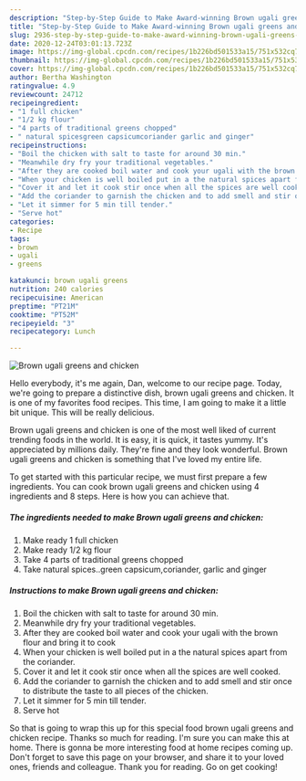 ```yaml
---
description: "Step-by-Step Guide to Make Award-winning Brown ugali greens and chicken"
title: "Step-by-Step Guide to Make Award-winning Brown ugali greens and chicken"
slug: 2936-step-by-step-guide-to-make-award-winning-brown-ugali-greens-and-chicken
date: 2020-12-24T03:01:13.723Z
image: https://img-global.cpcdn.com/recipes/1b226bd501533a15/751x532cq70/brown-ugali-greens-and-chicken-recipe-main-photo.jpg
thumbnail: https://img-global.cpcdn.com/recipes/1b226bd501533a15/751x532cq70/brown-ugali-greens-and-chicken-recipe-main-photo.jpg
cover: https://img-global.cpcdn.com/recipes/1b226bd501533a15/751x532cq70/brown-ugali-greens-and-chicken-recipe-main-photo.jpg
author: Bertha Washington
ratingvalue: 4.9
reviewcount: 24712
recipeingredient:
- "1 full chicken"
- "1/2 kg flour"
- "4 parts of traditional greens chopped"
- " natural spicesgreen capsicumcoriander garlic and ginger"
recipeinstructions:
- "Boil the chicken with salt to taste for around 30 min."
- "Meanwhile dry fry your traditional vegetables."
- "After they are cooked boil water and cook your ugali with the brown flour and bring it to cook"
- "When your chicken is well boiled put in a the natural spices apart from the coriander."
- "Cover it and let it cook stir once when all the spices are well cooked."
- "Add the coriander to garnish the chicken and to add smell and stir once to distribute the taste to all pieces of the chicken."
- "Let it simmer for 5 min till tender."
- "Serve hot"
categories:
- Recipe
tags:
- brown
- ugali
- greens

katakunci: brown ugali greens 
nutrition: 240 calories
recipecuisine: American
preptime: "PT21M"
cooktime: "PT52M"
recipeyield: "3"
recipecategory: Lunch

---
```



![Brown ugali greens and chicken](https://img-global.cpcdn.com/recipes/1b226bd501533a15/751x532cq70/brown-ugali-greens-and-chicken-recipe-main-photo.jpg)

Hello everybody, it's me again, Dan, welcome to our recipe page. Today, we're going to prepare a distinctive dish, brown ugali greens and chicken. It is one of my favorites food recipes. This time, I am going to make it a little bit unique. This will be really delicious.

Brown ugali greens and chicken is one of the most well liked of current trending foods in the world. It is easy, it is quick, it tastes yummy. It's appreciated by millions daily. They're fine and they look wonderful. Brown ugali greens and chicken is something that I've loved my entire life.




To get started with this particular recipe, we must first prepare a few ingredients. You can cook brown ugali greens and chicken using 4 ingredients and 8 steps. Here is how you can achieve that.

<!--inarticleads1-->

##### The ingredients needed to make Brown ugali greens and chicken:

1. Make ready 1 full chicken
1. Make ready 1/2 kg flour
1. Take 4 parts of traditional greens chopped
1. Take  natural spices..green capsicum,coriander, garlic and ginger




<!--inarticleads2-->

##### Instructions to make Brown ugali greens and chicken:

1. Boil the chicken with salt to taste for around 30 min.
1. Meanwhile dry fry your traditional vegetables.
1. After they are cooked boil water and cook your ugali with the brown flour and bring it to cook
1. When your chicken is well boiled put in a the natural spices apart from the coriander.
1. Cover it and let it cook stir once when all the spices are well cooked.
1. Add the coriander to garnish the chicken and to add smell and stir once to distribute the taste to all pieces of the chicken.
1. Let it simmer for 5 min till tender.
1. Serve hot




So that is going to wrap this up for this special food brown ugali greens and chicken recipe. Thanks so much for reading. I'm sure you can make this at home. There is gonna be more interesting food at home recipes coming up. Don't forget to save this page on your browser, and share it to your loved ones, friends and colleague. Thank you for reading. Go on get cooking!
